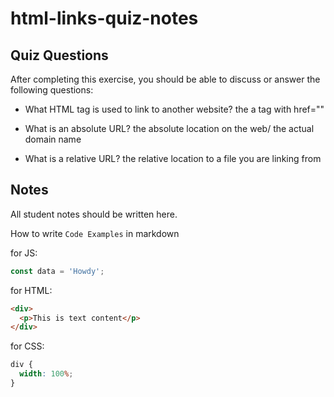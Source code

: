 # html-links-quiz-notes

## Quiz Questions

After completing this exercise, you should be able to discuss or answer the following questions:

- What HTML tag is used to link to another website?
  the a tag with href=""

- What is an absolute URL?
  the absolute location on the web/ the actual domain name

- What is a relative URL?
  the relative location to a file you are linking from

## Notes

All student notes should be written here.

How to write `Code Examples` in markdown

for JS:

```javascript
const data = 'Howdy';
```

for HTML:

```html
<div>
  <p>This is text content</p>
</div>
```

for CSS:

```css
div {
  width: 100%;
}
```
